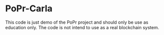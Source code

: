 # PoPr-Carla
This code is just demo of the PoPr project and should only be use as education only. The code is not intend to use as a real blockchain system.
